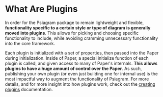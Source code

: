 # What Are Plugins

In order for the Psiagram package to remain lightweight and flexible, **functionality specific to a certain style or type of diagram is generally moved into plugins**. This allows for picking and choosing specific functionality to include, while avoiding cramming unnecessary functionality into the core framework.

Each plugin is initialized with a set of properties, then passed into the Paper during initialization. Inside of Paper, a special initialize function of each plugin is called, and given access to many of Paper's internals. **This allows plugins to have a huge amount of control over the Paper**. As such, publishing your own plugin \(or even just building one for internal use\) is the most impactful way to augment the functionality of Psiagram. For more details, and for more insight into how plugins work, check out the [creating plugins](creating-plugins.md) documentation.

